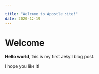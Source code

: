 ```yaml
---

title: "Welcome to Apostle site!"
date: 2020-12-19
---
```


# Welcome

**Hello world**, this is my first Jekyll blog post.

I hope you like it!
